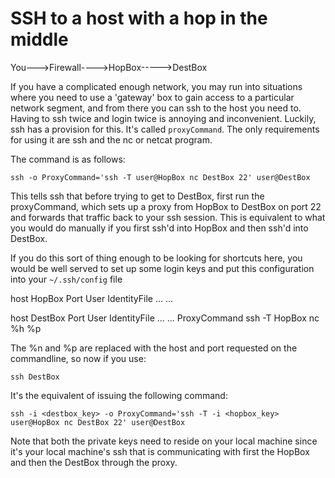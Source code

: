 # SSH to a host with a hop in the middle

You--->Firewall---->HopBox----->DestBox

If you have a complicated enough network, you may run into situations where
you need to use a 'gateway' box to gain access to a particular network 
segment, and from there you can ssh to the host you need to.  Having to
ssh twice and login twice is annoying and inconvenient.  Luckily, ssh 
has a provision for this.  It's called `proxyCommand`.  The only requirements
for using it are ssh and the nc or netcat program.

The command is as follows:

```
ssh -o ProxyCommand='ssh -T user@HopBox nc DestBox 22' user@DestBox
```

This tells ssh that before trying to get to DestBox, first run the
proxyCommand, which sets up a proxy from HopBox to DestBox on port 22
and forwards that traffic back to your ssh session.  This is equivalent
to what you would do manually if you first ssh'd into HopBox and then
ssh'd into DestBox.

If you do this sort of thing enough to be looking for shortcuts here,
you would be well served to set up some login keys and put this 
configuration into your 
`~/.ssh/config` file

host HopBox
    Port
    User
    IdentityFile ...
    ...

host DestBox
    Port
    User
    IdentityFile ...
    ...
    ProxyCommand ssh -T HopBox nc %h %p


The %n and %p are replaced with the host and port requested on the
commandline, so now if you use:

```
ssh DestBox
```

It's the equivalent of issuing the following command:
```
ssh -i <destbox_key> -o ProxyCommand='ssh -T -i <hopbox_key> user@HopBox nc DestBox 22' user@DestBox
```

Note that both the private keys need to reside on your local machine since
it's your local machine's ssh that is communicating with first the HopBox
and then the DestBox through the proxy.

